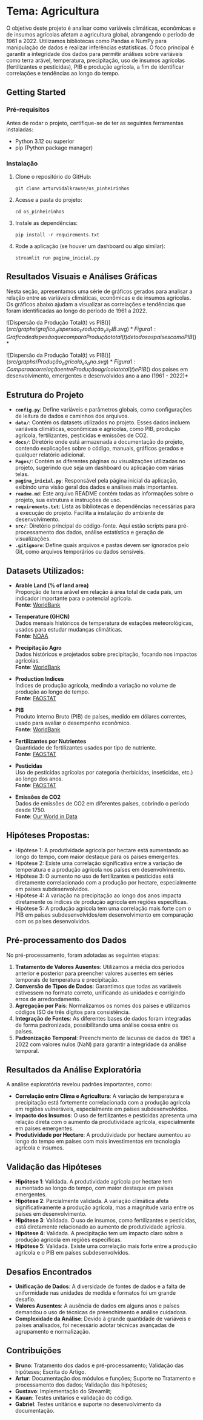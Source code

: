 # Tema: Agricultura

O objetivo deste projeto é analisar como variáveis climáticas, econômicas e de insumos agrícolas afetam a agricultura global, abrangendo o período de 1961 a 2022. Utilizamos bibliotecas como Pandas e NumPy para manipulação de dados e realizar inferências estatísticas. O foco principal é garantir a integridade dos dados para permitir análises sobre variáveis como terra arável, temperatura, precipitação, uso de insumos agrícolas (fertilizantes e pesticidas), PIB e produção agrícola, a fim de identificar correlações e tendências ao longo do tempo.

## Getting Started

### Pré-requisitos

Antes de rodar o projeto, certifique-se de ter as seguintes ferramentas instaladas:

- Python 3.12 ou superior
- pip (Python package manager)

### Instalação

1. Clone o repositório do GitHub:
   ```
   git clone arturvidalkrause/os_pinheirinhos
   ```

2. Acesse a pasta do projeto:
   ```
   cd os_pinheirinhos
   ```

3. Instale as dependências:
   ```
   pip install -r requirements.txt
   ```

4. Rode a aplicação (se houver um dashboard ou algo similar):
   ```
   streamlit run pagina_inicial.py
   ```

## Resultados Visuais e Análises Gráficas

Nesta seção, apresentamos uma série de gráficos gerados para analisar a relação entre as variáveis climáticas, econômicas e de insumos agrícolas. Os gráficos abaixo ajudam a visualizar as correlações e tendências que foram identificadas ao longo do período de 1961 a 2022.

![Dispersão da Produção Total(t) vs PIB($)](src/graphs/grafico_dispersao_Produção_vs_PIB.svg)
*Figura 1: Grafico de dispesão que compara Produção total(t) de todos os paises com o PIB($)*

![Dispersão da Produção Total(t) vs PIB($)](src/graphs/Produção_agricola_vs_ano.svg)
*Figura 1: Compara a correlação entre Produção agrícola total(t) e PIB($) dos paises em desenvolvimento, emergentes e desenvolvidos ano a ano (1961 - 2022)*

## Estrutura do Projeto

- **`config.py`**: Define variáveis e parâmetros globais, como configurações de leitura de dados e caminhos dos arquivos.
- **`data/`**: Contém os datasets utilizados no projeto. Esses dados incluem variáveis climáticas, econômicas e agrícolas, como PIB, produção agrícola, fertilizantes, pesticidas e emissões de CO2.
- **`docs/`**: Diretório onde está armazenada a documentação do projeto, contendo explicações sobre o código, manuais, gráficos gerados e qualquer relatório adicional.
- **`Pages/`**: Contém as diferentes páginas ou visualizações utilizadas no projeto, sugerindo que seja um dashboard ou aplicação com várias telas.
- **`pagina_inicial.py`**: Responsável pela página inicial da aplicação, exibindo uma visão geral dos dados e análises mais importantes.
- **`readme.md`**: Este arquivo README contém todas as informações sobre o projeto, sua estrutura e instruções de uso.
- **`requirements.txt`**: Lista as bibliotecas e dependências necessárias para a execução do projeto. Facilita a instalação do ambiente de desenvolvimento.
- **`src/`**: Diretório principal do código-fonte. Aqui estão scripts para pré-processamento dos dados, análise estatística e geração de visualizações.
- **`.gitignore`**: Define quais arquivos e pastas devem ser ignorados pelo Git, como arquivos temporários ou dados sensíveis.

## Datasets Utilizados:

- **Arable Land (% of land area)**  
  Proporção de terra arável em relação à área total de cada país, um indicador importante para o potencial agrícola.  
  **Fonte**: [WorldBank](https://data.worldbank.org/indicator/AG.LND.ARBL.ZS)

- **Temperature (GHCN)**  
  Dados mensais históricos de temperatura de estações meteorológicas, usados para estudar mudanças climáticas.  
  **Fonte**: [NOAA](https://www.ncei.noaa.gov/products/land-based-station/global-historical-climatology-network-monthly)

- **Precipitação Agro**  
  Dados históricos e projetados sobre precipitação, focando nos impactos agrícolas.  
  **Fonte**: [WorldBank](https://climateknowledgeportal.worldbank.org/download-data)

- **Production Indices**  
  Índices de produção agrícola, medindo a variação no volume de produção ao longo do tempo.  
  **Fonte**: [FAOSTAT](https://www.fao.org/faostat/en/#data/QI)

- **PIB**  
  Produto Interno Bruto (PIB) de países, medido em dólares correntes, usado para avaliar o desempenho econômico.  
  **Fonte**: [WorldBank](https://data.worldbank.org/indicator/NY.GDP.MKTP.CD)

- **Fertilizantes por Nutrientes**  
  Quantidade de fertilizantes usados por tipo de nutriente.  
  **Fonte**: [FAOSTAT](https://www.fao.org/faostat/en/#data/RFN)

- **Pesticidas**  
  Uso de pesticidas agrícolas por categoria (herbicidas, inseticidas, etc.) ao longo dos anos.  
  **Fonte**: [FAOSTAT](https://www.fao.org/faostat/en/#data/RP)

- **Emissões de CO2**  
  Dados de emissões de CO2 em diferentes países, cobrindo o período desde 1750.  
  **Fonte**: [Our World in Data](https://ourworldindata.org/co2-emissions)

## Hipóteses Propostas:

- Hipótese 1: A produtividade agrícola por hectare está aumentando ao longo do tempo, com maior destaque para os países emergentes.
- Hipótese 2: Existe uma correlação significativa entre a variação de temperatura e a produção agrícola nos países em desenvolvimento.
- Hipótese 3: O aumento no uso de fertilizantes e pesticidas está diretamente correlacionado com a produção por hectare, especialmente em países subdesenvolvidos.
- Hipótese 4: A variação na precipitação ao longo dos anos impacta diretamente os índices de produção agrícola em regiões específicas.
- Hipótese 5: A produção agrícola tem uma correlação mais forte com o PIB em países subdesenvolvidos/em desenvolvimento em comparação com os países desenvolvidos.

## Pré-processamento dos Dados

No pré-processamento, foram adotadas as seguintes etapas:

1. **Tratamento de Valores Ausentes**: Utilizamos a média dos períodos anterior e posterior para preencher valores ausentes em séries temporais de temperatura e precipitação.
2. **Conversão de Tipos de Dados**: Garantimos que todas as variáveis estivessem no formato correto, unificando as unidades e corrigindo erros de arredondamento.
3. **Agregação por País**: Normalizamos os nomes dos países e utilizamos códigos ISO de três dígitos para consistência.
4. **Integração de Fontes**: As diferentes bases de dados foram integradas de forma padronizada, possibilitando uma análise coesa entre os países.
5. **Padronização Temporal**: Preenchimento de lacunas de dados de 1961 a 2022 com valores nulos (NaN) para garantir a integridade da análise temporal.

## Resultados da Análise Exploratória

A análise exploratória revelou padrões importantes, como:

- **Correlação entre Clima e Agricultura**: A variação de temperatura e precipitação está fortemente correlacionada com a produção agrícola em regiões vulneráveis, especialmente em países subdesenvolvidos.
- **Impacto dos Insumos**: O uso de fertilizantes e pesticidas apresenta uma relação direta com o aumento da produtividade agrícola, especialmente em países emergentes.
- **Produtividade por Hectare**: A produtividade por hectare aumentou ao longo do tempo em países com mais investimentos em tecnologia agrícola e insumos.

## Validação das Hipóteses

- **Hipótese 1**: Validada. A produtividade agrícola por hectare tem aumentado ao longo do tempo, com maior destaque em países emergentes.
- **Hipótese 2**: Parcialmente validada. A variação climática afeta significativamente a produção agrícola, mas a magnitude varia entre os países em desenvolvimento.
- **Hipótese 3**: Validada. O uso de insumos, como fertilizantes e pesticidas, está diretamente relacionado ao aumento de produtividade agrícola.
- **Hipótese 4**: Validada. A precipitação tem um impacto claro sobre a produção agrícola em regiões específicas.
- **Hipótese 5**: Validada. Existe uma correlação mais forte entre a produção agrícola e o PIB em países subdesenvolvidos.

## Desafios Encontrados

- **Unificação de Dados**: A diversidade de fontes de dados e a falta de uniformidade nas unidades de medida e formatos foi um grande desafio.
- **Valores Ausentes**: A ausência de dados em alguns anos e países demandou o uso de técnicas de preenchimento e análise cuidadosa.
- **Complexidade da Análise**: Devido à grande quantidade de variáveis e países analisados, foi necessário adotar técnicas avançadas de agrupamento e normalização.

## Contribuições

- **Bruno**: Tratamento dos dados e pré-processamento; Validação das hipóteses; Escrita do Artigo.
- **Artur**: Documentação dos módulos e funções; Suporte no Tratamento e processamento dos dados; Validação das hipóteses;
- **Gustavo**: Implementação do Streamlit;
- **Kauan**: Testes unitários e validação do código.
- **Gabriel**: Testes unitários e suporte no desenvolvimento da documentação.